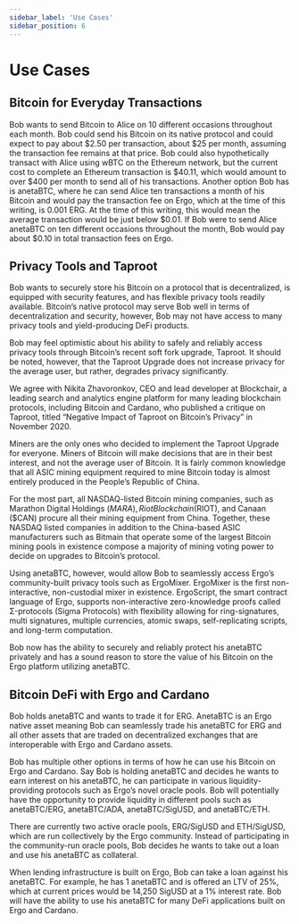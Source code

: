 ```yaml
---
sidebar_label: 'Use Cases'
sidebar_position: 6
---
```

# Use Cases

## Bitcoin for Everyday Transactions

Bob wants to send Bitcoin to Alice on 10 different occasions throughout each month. Bob could send his Bitcoin on its native protocol and could expect to pay about $2.50 per transaction, about $25 per month, assuming the transaction fee remains at that price. Bob could also hypothetically transact with Alice using wBTC on the Ethereum network, but the current cost to complete an Ethereum transaction is $40.11, which would amount to over $400 per month to send all of his transactions. Another option Bob has is anetaBTC, where he can send Alice ten transactions a month of his Bitcoin and would pay the transaction fee on Ergo, which at the time of this writing, is 0.001 ERG. At the time of this writing, this would mean the average transaction would be just below $0.01. If Bob were to send Alice anetaBTC on ten different occasions throughout the month, Bob would pay about $0.10 in total transaction fees on Ergo.

## Privacy Tools and Taproot

Bob wants to securely store his Bitcoin on a protocol that is decentralized, is equipped with security features, and has flexible privacy tools readily available. Bitcoin’s native protocol may serve Bob well in terms of decentralization and security, however, Bob may not have access to many privacy tools and yield-producing DeFi products.

Bob may feel optimistic about his ability to safely and reliably access privacy tools through Bitcoin’s recent soft fork upgrade, Taproot. It should be noted, however, that the Taproot Upgrade does not increase privacy for the average user, but rather, degrades privacy significantly.

We agree with Nikita Zhavoronkov, CEO and lead developer at Blockchair, a leading search and analytics engine platform for many leading blockchain protocols, including Bitcoin and Cardano, who published a critique on Taproot, titled “Negative Impact of Taproot on Bitcoin’s Privacy” in November 2020.

Miners are the only ones who decided to implement the Taproot Upgrade for everyone. Miners of Bitcoin will make decisions that are in their best interest, and not the average user of Bitcoin. It is fairly common knowledge that all ASIC mining equipment required to mine Bitcoin today is almost entirely produced in the People’s Republic of China.

For the most part, all NASDAQ-listed Bitcoin mining companies, such as Marathon Digital Holdings ($MARA), Riot Blockchain ($RIOT), and Canaan ($CAN) procure all their mining equipment from China. Together, these NASDAQ listed companies in addition to the China-based ASIC manufacturers such as Bitmain that operate some of the largest Bitcoin mining pools in existence compose a majority of mining voting power to decide on upgrades to Bitcoin’s protocol.

Using anetaBTC, however, would allow Bob to seamlessly access Ergo’s community-built privacy tools such as ErgoMixer. ErgoMixer is the first non-interactive, non-custodial mixer in existence. ErgoScript, the smart contract language of Ergo, supports non-interactive zero-knowledge proofs called Σ-protocols (Sigma Protocols) with flexibility allowing for ring-signatures, multi signatures, multiple currencies, atomic swaps, self-replicating scripts, and long-term computation.

Bob now has the ability to securely and reliably protect his anetaBTC privately and has a sound reason to store the value of his Bitcoin on the Ergo platform utilizing anetaBTC.

## Bitcoin DeFi with Ergo and Cardano

Bob holds anetaBTC and wants to trade it for ERG. AnetaBTC is an Ergo native asset meaning Bob can seamlessly trade his anetaBTC for ERG and all other assets that are traded on decentralized exchanges that are interoperable with Ergo and Cardano assets.

Bob has multiple other options in terms of how he can use his Bitcoin on Ergo and Cardano. Say Bob is holding anetaBTC and decides he wants to earn interest on his anetaBTC, he can participate in various liquidity-providing protocols such as Ergo’s novel oracle pools. Bob will potentially have the opportunity to provide liquidity in different pools such as anetaBTC/ERG, anetaBTC/ADA, anetaBTC/SigUSD, and anetaBTC/ETH.

There are currently two active oracle pools, ERG/SigUSD and ETH/SigUSD, which are run collectively by the Ergo community. Instead of participating in the community-run oracle pools, Bob decides he wants to take out a loan and use his anetaBTC as collateral.

When lending infrastructure is built on Ergo, Bob can take a loan against his anetaBTC. For example, he has 1 anetaBTC and is offered an LTV of 25%, which at current prices would be 14,250 SigUSD at a 1% interest rate. Bob will have the ability to use his anetaBTC for many DeFi applications built on Ergo and Cardano.

